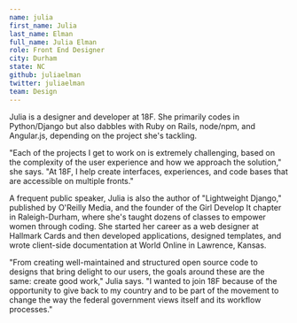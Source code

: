 ```yaml
---
name: julia
first_name: Julia
last_name: Elman
full_name: Julia Elman
role: Front End Designer
city: Durham
state: NC
github: juliaelman
twitter: juliaelman
team: Design
---
```


Julia is a designer and developer at 18F. She primarily codes in Python/Django but also dabbles with Ruby on Rails, node/npm, and Angular.js, depending on the project she's tackling. 

"Each of the projects I get to work on is extremely challenging, based on the complexity of the user experience and how we approach the solution," she says. "At 18F, I help create interfaces, experiences, and code bases that are accessible on multiple fronts."

A frequent public speaker, Julia is also the author of "Lightweight Django," published by O'Reilly Media, and the founder of the Girl Develop It chapter in Raleigh-Durham, where she's taught dozens of classes to empower women through coding. She started her career as a web designer at Hallmark Cards and then developed applications, designed templates, and wrote client-side documentation at World Online in Lawrence, Kansas.

"From creating well-maintained and structured open source code to designs that bring delight to our users, the goals around these are the same: create good work," Julia says. "I wanted to join 18F because of the opportunity to give back to my country and to be part of the movement to change the way the federal government views itself and its workflow processes."
